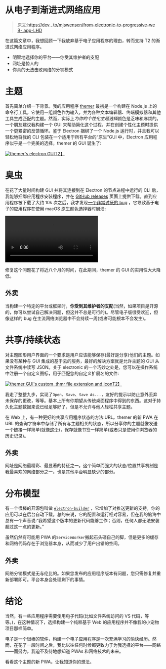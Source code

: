 # 从电子到渐进式网络应用

> 原文:[https://dev . to/mjswensen/from-electronic-to-progressive-we B- app-LHD](https://dev.to/mjswensen/from-electron-to-progressive-web-app-lhd)

在这篇文章中，我想回顾一下我放弃基于电子应用程序的理由，转而支持 T2 的渐进式网络应用程序。

*   明智地选择你的平台——你受其维护者的支配
*   网址是惊人的
*   你真的无法击败网络的分销模式

# [](#themer)主题

首先简单介绍一下背景。我的应用程序 [themer](https://github.com/mjswensen/themer) 最初是一个构建在 Node.js 上的命令行工具，它使用一组颜色作为输入，并为各种文本编辑器、终端模拟器和其他工具生成匹配的主题。然而，实际上*为你的个性化主题选择*颜色是乏味和麻烦的。一个朋友建议我构建一个 GUI 来帮助简化这个过程，并在创建个性化主题时提供一个更紧密的反馈循环。鉴于 Electron 捆绑了一个 Node.js 运行时，并且我可以轻松地将我的 CLI 包装在一个适用于所有平台的“原生”GUI 中，Electron 应用程序似乎是一个完美的选择。themer 的 GUI 诞生了:

[![themer's electron GUI](../Images/b79e3b40d1bd5c1011d2f6df36b3d8e5.png)T2】](https://res.cloudinary.com/practicaldev/image/fetch/s--OrGstfxV--/c_limit%2Cf_auto%2Cfl_progressive%2Cq_auto%2Cw_880/https://mjswensen.com/blog/images/themer-gui.png)

# [](#the-bug)臭虫

在花了大量时间构建 GUI 并将其连接到在 Electron 的节点进程中运行的 CLI 后，我能够捆绑应用程序安装程序，并在 [GitHub releases](https://github.com/mjswensen/themer-gui/releases) 页面上提供下载。直到应用程序被下载了大约 10k 次之后，我才发现[一个非常讨厌的 bug](https://github.com/electron/electron/issues/13596) ，它导致基于电子的应用程序在使用 macOS 原生颜色选择器时崩溃:

<video loop=""><source src="https://mjswensen.com/blog/videos/themer-gui-crash.webm" type="video/webm"> <source src="https://mjswensen.com/blog/videos/themer-gui-crash.mp4" type="video/mp4"></video> 

修复这个问题花了将近八个月的时间，在此期间，themer 的 GUI 的实用性大大降低。

## [](#the-takeaway)外卖

当构建一个特定的平台或框架时，**你受到其维护者的支配**(当然，如果项目是开源的，你可以尝试自己解决问题，但这并不总是可行的)。尽管电子版很受欢迎，但像这样的 bug 在主流网络浏览器中不会持续一周(或者可能根本不会发生)。

# [](#sharedpersisted-state)共享/持续状态

对主题图形用户界面的一个要求是用户应该能够保存(最好是分享)他们的主题。如果没有某种与 GUI 集成的基于云的服务，最好的解决方案就是允许主题的 GUI 从文件系统中读写 JSON。关于 electronic 的一个巧妙之处是，您可以在操作系统中注册一个自定义图标，用于匹配您的自定义扩展名的文件:

[![themer GUI's custom .thmr file extension and icon](../Images/d63725262853da4048bce2ed72a3af8f.png)T2】](https://res.cloudinary.com/practicaldev/image/fetch/s--EBm8d9OV--/c_limit%2Cf_auto%2Cfl_progressive%2Cq_auto%2Cw_880/https://mjswensen.com/blog/images/themer-file.png)

我走了整整九步，实现了`Open`、`Save`、`Save As...`，友好的提示以防止意外丢弃未保存的更改，等等。基本上所有你期望从传统桌面程序中得到的东西。这对于持久化主题数据来说已经足够好了，但是不允许与他人轻松共享主题。

在 Web 上，有一种更好的共享应用程序状态的方法:URL。themer 的新 PWA 在 URL 的查询字符串中存储了所有与主题相关的状态，所以分享你的主题就像发送一个链接一样简单(就像[这个](https://themer.dev/?colors.dark.accent0=%23CA3E5A&colors.dark.accent1=%23D8843E&colors.dark.accent2=%23EBB062&colors.dark.accent3=%2381A559&colors.dark.accent4=%2342ABAB&colors.dark.accent5=%234496CD&colors.dark.accent6=%239770B2&colors.dark.accent7=%23B35D8D&colors.dark.shade0=%2313222E&colors.dark.shade7=%23ACBECC&activeColorSet=dark&calculateIntermediaryShades.dark=true&calculateIntermediaryShades.light=true))，保存就像书签一样简单(或者只是使用你浏览器的历史记录)。

## [](#the-takeaway)外卖

网址是网络最精彩、最显著的特征之一。这个简单而强大的状态/位置共享机制是我最喜欢的网络部分之一，也是其他平台明显缺少的部分。

# [](#distribution-model)分布模型

有一个很棒的开源包叫做 [`electron-builder`](https://www.electron.build/) ，它增加了对推送更新的支持，你的应用可以在后台自动下载。总的来说，它的配置和运行相对容易，但在我的脑海中总有一个声音说:“我希望这个版本的更新代码能够工作；否则，任何人都无法安装超过这一点的更新。”

虽然仍然有可能用 PWA 的`ServiceWorker`搬起石头砸自己的脚，但是更多的缓存和网络代码存在于浏览器本身，从而减少了用户出错的空间。

## [](#the-takeaway)外卖

网络分销模式是无与伦比的。如果您发布的应用程序版本有问题，您只需修复并重新部署即可。平台本身会处理剩下的事情。

# [](#conclusion)结论

当然，有一些应用程序需要使用电子代码(比如文件系统访问的 VS 代码，等等。)，在这种情况下，选择构建一个纯粹基于 Web 的应用程序并不像我的小宠物项目那样简单。

电子是一个很棒的软件，构建一个电子应用程序是一次充满学习的愉快经历。然而，在花了一段时间之后，我比以往任何时候都更致力于为我选择的平台——网络——而努力。我迫不及待地想知道 PWAs 和网络技术的未来。

看看这个主题的新 PWA，让我知道你的想法。